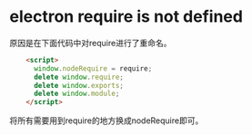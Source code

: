 # electron require is not defined

原因是在下面代码中对require进行了重命名。

```html
    <script>
      window.nodeRequire = require;
      delete window.require;
      delete window.exports;
      delete window.module;
    </script>

```

将所有需要用到require的地方换成nodeRequire即可。